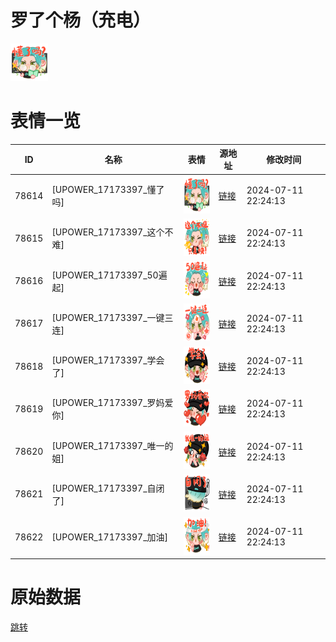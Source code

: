 # 罗了个杨（充电）

<img src="./cover.png" height="60" alt="cover" />

# 表情一览

|ID|名称|表情|源地址|修改时间|
|----|----|----|----|----|
|78614|[UPOWER_17173397_懂了吗]|<img src="./pic/078614_%5BUPOWER_17173397_懂了吗%5D.png" height="60" alt="懂了吗"/>|[链接](https://i0.hdslb.com/bfs/garb/75bbbe77404c10c9380df21cda7a82f2e2671062.png)|2024-07-11 22:24:13|
|78615|[UPOWER_17173397_这个不难]|<img src="./pic/078615_%5BUPOWER_17173397_这个不难%5D.png" height="60" alt="这个不难"/>|[链接](https://i0.hdslb.com/bfs/garb/86410b11032028fa94ba444e87d4e4d332f0ed94.png)|2024-07-11 22:24:13|
|78616|[UPOWER_17173397_50遍起]|<img src="./pic/078616_%5BUPOWER_17173397_50遍起%5D.png" height="60" alt="50遍起"/>|[链接](https://i0.hdslb.com/bfs/garb/aa71de501f0edf780b3f8aa4d895aabdebb0003b.png)|2024-07-11 22:24:13|
|78617|[UPOWER_17173397_一键三连]|<img src="./pic/078617_%5BUPOWER_17173397_一键三连%5D.png" height="60" alt="一键三连"/>|[链接](https://i0.hdslb.com/bfs/garb/0d8319c277169aeaea2320225d3b2cf4e2276592.png)|2024-07-11 22:24:13|
|78618|[UPOWER_17173397_学会了]|<img src="./pic/078618_%5BUPOWER_17173397_学会了%5D.png" height="60" alt="学会了"/>|[链接](https://i0.hdslb.com/bfs/garb/98a6e886addbd934f11f9d61983a21dc049681b7.png)|2024-07-11 22:24:13|
|78619|[UPOWER_17173397_罗妈爱你]|<img src="./pic/078619_%5BUPOWER_17173397_罗妈爱你%5D.png" height="60" alt="罗妈爱你"/>|[链接](https://i0.hdslb.com/bfs/garb/f688f390783dcab4534e14e313adb8453b7798fb.png)|2024-07-11 22:24:13|
|78620|[UPOWER_17173397_唯一的姐]|<img src="./pic/078620_%5BUPOWER_17173397_唯一的姐%5D.png" height="60" alt="唯一的姐"/>|[链接](https://i0.hdslb.com/bfs/garb/180d426b6a6f28e42c1219b6139ee0103990d6cd.png)|2024-07-11 22:24:13|
|78621|[UPOWER_17173397_自闭了]|<img src="./pic/078621_%5BUPOWER_17173397_自闭了%5D.png" height="60" alt="自闭了"/>|[链接](https://i0.hdslb.com/bfs/garb/7f56832c2673b84d288daebce0701b8c57338879.png)|2024-07-11 22:24:13|
|78622|[UPOWER_17173397_加油]|<img src="./pic/078622_%5BUPOWER_17173397_加油%5D.png" height="60" alt="加油"/>|[链接](https://i0.hdslb.com/bfs/garb/7dce9233f5b270f8fa4ef053de58226d4bfd21e6.png)|2024-07-11 22:24:13|

# 原始数据

[跳转](./raw.json)

